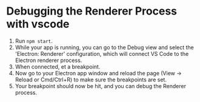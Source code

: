 # Debugging the Renderer Process with vscode

1. Run `npm start`.
2. While your app is running, you can go to the Debug view and select the 'Electron: Renderer' configuration, which will connect VS Code to the Electron renderer process.
3. When connected, et a breakpoint.
4. Now go to your Electron app window and reload the page (View -> Reload or Cmd/Ctrl+R) to make sure the breakpoints are set.
5. Your breakpoint should now be hit, and you can debug the Renderer process.
